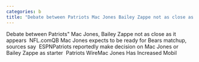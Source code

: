 ```yaml
---
categories: b
title: "Debate between Patriots Mac Jones Bailey Zappe not as close as it appears  NFLcom"
---
```

Debate between Patriots" Mac Jones, Bailey Zappe not as close as it appears&nbsp;&nbsp;NFL.comQB Mac Jones expects to be ready for Bears matchup, sources say&nbsp;&nbsp;ESPNPatriots reportedly make decision on Mac Jones or Bailey Zappe as starter&nbsp;&nbsp;Patriots WireMac Jones Has Increased Mobil